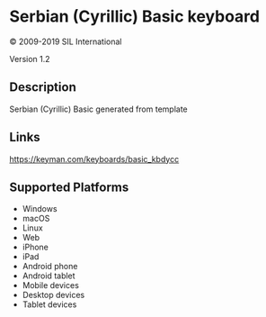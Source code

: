 Serbian (Cyrillic) Basic keyboard
==============

© 2009-2019 SIL International

Version 1.2

Description
-----------

Serbian (Cyrillic) Basic generated from template

Links
-----
https://keyman.com/keyboards/basic_kbdycc

Supported Platforms
-------------------
 * Windows
 * macOS
 * Linux
 * Web
 * iPhone
 * iPad
 * Android phone
 * Android tablet
 * Mobile devices
 * Desktop devices
 * Tablet devices

